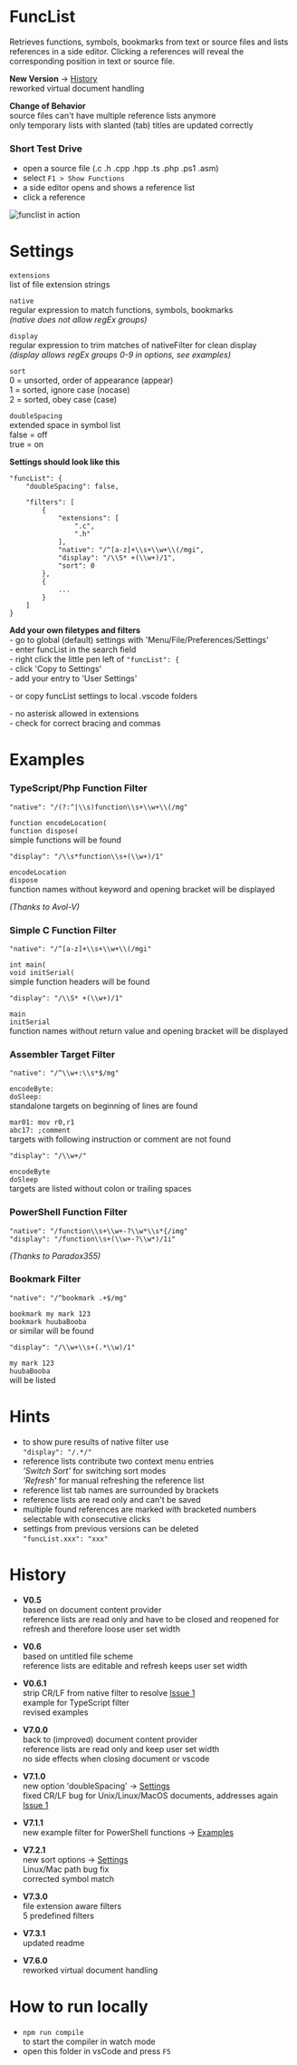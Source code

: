 # FuncList
Retrieves functions, symbols, bookmarks from text or source files and lists references in a side editor. Clicking a references will reveal the corresponding position in text or source file.

**New Version** -> [History](#history)  
reworked virtual document handling

**Change of Behavior**  
source files can't have multiple reference lists anymore  
only temporary lists with slanted (tab) titles are updated correctly

### Short Test Drive
- open a source file (.c .h .cpp .hpp .ts .php .ps1 .asm)
- select `F1 > Show Functions`
- a side editor opens and shows a reference list
- click a reference

![funclist in action](images/funcList.gif)

# Settings
`extensions`  
list of file extension strings

`native`  
regular expression to match functions, symbols, bookmarks  
_(native does not allow regEx groups)_

`display`  
regular expression to trim matches of nativeFilter for clean display  
_(display allows regEx groups 0-9 in options, see examples)_

`sort`  
0 = unsorted, order of appearance (appear)  
1 = sorted, ignore case (nocase)  
2 = sorted, obey case (case)

`doubleSpacing`  
extended space in symbol list  
false = off  
true = on

**Settings should look like this**

    "funcList": {
        "doubleSpacing": false,
        
        "filters": [
            {
                "extensions": [
                    ".c",
                    ".h"
                ],
                "native": "/^[a-z]+\\s+\\w+\\(/mgi",
                "display": "/\\S* +(\\w+)/1",
                "sort": 0
            },
            {
                ...
            }
        ]
    }

**Add your own filetypes and filters**  
\- go to global (default) settings with 'Menu/File/Preferences/Settings'  
\- enter funcList in the search field  
\- right click the little pen left of `"funcList": {`  
\- click 'Copy to Settings'  
\- add your entry to 'User Settings'

\- or copy funcList settings to local .vscode folders

\- no asterisk allowed in extensions  
\- check for correct bracing and commas

# Examples
### TypeScript/Php Function Filter

    "native": "/(?:^|\\s)function\\s+\\w+\\(/mg"

`function encodeLocation(`  
`function dispose(`  
simple functions will be found

    "display": "/\\s*function\\s+(\\w+)/1"

`encodeLocation`  
`dispose`  
function names without keyword and opening bracket will be displayed  

_(Thanks to Avol-V)_

### Simple C Function Filter

    "native": "/^[a-z]+\\s+\\w+\\(/mgi"

`int main(`  
`void initSerial(`  
simple function headers will be found

    "display": "/\\S* +(\\w+)/1"

`main`  
`initSerial`  
function names without return value and opening bracket will be displayed

### Assembler Target Filter

    "native": "/^\\w+:\\s*$/mg"

`encodeByte:`  
`doSleep:`  
standalone targets on beginning of lines are found

`mar01: mov r0,r1`  
`abc17: ;comment`  
targets with following instruction or comment are not found

    "display": "/\\w+/"
    
`encodeByte`  
`doSleep`  
targets are listed without colon or trailing spaces

### PowerShell Function Filter

    "native": "/function\\s+\\w+-?\\w*\\s*{/img"  
    "display": "/function\\s+(\\w+-?\\w*)/1i"

_(Thanks to Paradox355)_

### Bookmark Filter

    "native": "/^bookmark .+$/mg"

`bookmark my mark 123`  
`bookmark huubaBooba`  
or similar will be found

    "display": "/\\w+\\s+(.*\\w)/1"

`my mark 123`  
`huubaBooba`  
will be listed

# Hints
 
- to show pure results of native filter use  
  `"display": "/.*/"`
- reference lists contribute two context menu entries  
  _'Switch Sort'_ for switching sort modes  
  _'Refresh'_ for manual refreshing the reference list
- reference list tab names are surrounded by brackets
- reference lists are read only and can't be saved
- multiple found references are marked with bracketed numbers  
  selectable with consecutive clicks  
- settings from previous versions can be deleted  
  `"funcList.xxx": "xxx"`

# History
- __V0.5__  
  based on document content provider  
  reference lists are read only and have to be closed and reopened for refresh and therefore loose user set width 
- __V0.6__  
  based on untitled file scheme  
  reference lists are editable and refresh keeps user set width
- __V0.6.1__  
  strip CR/LF from native filter to resolve [Issue 1](https://github.com/qrti/funcList/issues/1)  
  example for TypeScript filter  
  revised examples
- __V7.0.0__  
  back to (improved) document content provider  
  reference lists are read only and keep user set width  
  no side effects when closing document or vscode  

- __V7.1.0__  
  new option 'doubleSpacing' -> [Settings](#settings)  
  fixed CR/LF bug for Unix/Linux/MacOS documents, addresses again [Issue 1](https://github.com/qrti/funcList/issues/1)

- __V7.1.1__  
  new example filter for PowerShell functions -> [Examples](#powershell-function-filter)

- __V7.2.1__  
  new sort options -> [Settings](#settings)  
  Linux/Mac path bug fix  
  corrected symbol match

- __V7.3.0__  
   file extension aware filters  
   5 predefined filters

- __V7.3.1__  
    updated readme

- __V7.6.0__  
    reworked virtual document handling

# How to run locally
- `npm run compile`  
to start the compiler in watch mode
- open this folder in vsCode and press `F5`
